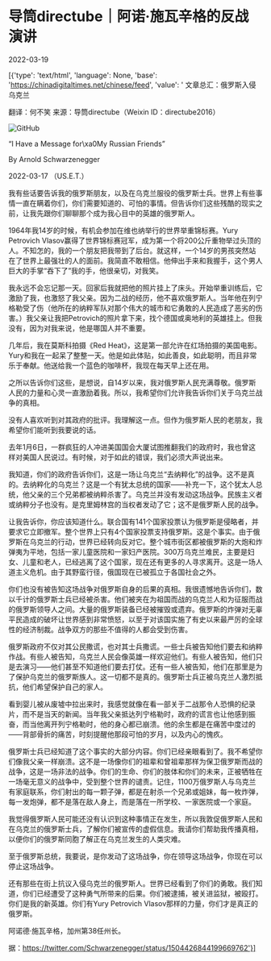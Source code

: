 # 导筒directube｜阿诺·施瓦辛格的反战演讲

2022-03-19

[{'type': 'text/html', 'language': None, 'base': 'https://chinadigitaltimes.net/chinese/feed', 'value': ' 文章总汇：俄罗斯入侵乌克兰

翻译：何不笑  来源：导筒directube（Weixin ID：directube2016）

![GitHub](https://chinadigitaltimes.net/chinese/files/2022/03/post-678351-62359bb56d9e3.png)

“I Have a Message for\xa0My Russian Friends”

By Arnold Schwarzenegger

2022-03-17 （US.E.T.）

我有些话要告诉我的俄罗斯朋友，以及在乌克兰服役的俄罗斯士兵。世界上有些事情一直在瞒着你们，你们需要知道的、可怕的事情。但告诉你们这些残酷的现实之前，让我先跟你们聊聊那个成为我心目中的英雄的俄罗斯人。

1964年我14岁的时候，有机会参加在维也纳举行的世界举重锦标赛。Yury Petrovich Vlasov赢得了世界锦标赛冠军，成为第一个将200公斤重物举过头顶的人。不知怎的，我的一个朋友把我带到了后台。就这样，一个14岁的男孩突然站在了世界上最强壮的人的面前。我简直不敢相信。他伸出手来和我握手，这个男人巨大的手掌“吞下了”我的手，他很亲切，对我笑。

我永远不会忘记那一天。回家后我就把他的照片挂上了床头。开始举重训练后，它激励了我，也激怒了我父亲。因为二战的经历，他不喜欢俄罗斯人。当年他在列宁格勒受了伤（他所在的纳粹军队对那个伟大的城市和它勇敢的人民造成了恶劣的伤害。）我父亲让我把Petrovich的照片拿下来，找个德国或奥地利的英雄挂上。但我没有，因为对我来说，他是哪国人并不重要。

几年后，我在莫斯科拍摄《Red Heat》，这是第一部允许在红场拍摄的美国电影。Yury和我在一起呆了整整一天。他是如此体贴，如此善良，如此聪明，而且非常乐于奉献。他送给我一个蓝色的咖啡杯，我现在每天早上还在用。

之所以告诉你们这些，是想说，自14岁以来，我对俄罗斯人民充满尊敬。俄罗斯人民的力量和心灵一直激励着我。所以，我希望你们允许我告诉你们关于乌克兰战争的真相。

没有人喜欢听到对其政府的批评。我理解这一点。但作为俄罗斯人民的老朋友，我希望你们能听到我要说的话。

去年1月6日，一群疯狂的人冲进美国国会大厦试图推翻我们的政府时，我也曾这样对美国人民说过。有时候，对于如此的错误，我们必须大声说出来。

我知道，你们的政府告诉你们，这是一场让乌克兰“去纳粹化”的战争。这不是真的。去纳粹化的乌克兰？这是一个有犹太总统的国家——补充一下，这个犹太人总统，他父亲的三个兄弟都被纳粹杀害了。乌克兰并没有发动这场战争。民族主义者或纳粹分子也没有。是克里姆林宫的当权者发动了它；这不是俄罗斯人民的战争。

让我告诉你，你应该知道什么。联合国有141个国家投票认为俄罗斯是侵略者，并要求它立即撤军。整个世界上只有4个国家投票支持俄罗斯。这是个事实。由于俄罗斯在乌克兰的行动，世界已经转向反对它。整个城市街区都被俄罗斯的大炮和炸弹夷为平地，包括一家儿童医院和一家妇产医院。300万乌克兰难民，主要是妇女、儿童和老人，已经逃离了这个国家，现在还有更多的人寻求离开。这是一场人道主义危机。由于其野蛮行径，俄国现在已被孤立于各国社会之外。

你们也没有被告知这场战争对俄罗斯自身的后果的真相。我很遗憾地告诉你们，数以千计的俄罗斯士兵已经被杀害。他们被夹在为祖国而战的乌克兰人和为征服而战的俄罗斯领导人之间。大量的俄罗斯装备已经被摧毁或遗弃。俄罗斯的炸弹对无辜平民造成的破坏让世界感到非常愤怒，以至于对该国实施了有史以来最严厉的全球性的经济制裁。战争双方的那些不值得的人都会受到伤害。

俄罗斯政府不仅对其公民撒谎，也对其士兵撒谎。一些士兵被告知他们要去和纳粹作战。有些人被告知，乌克兰人民会像英雄一样欢迎他们。有些人被告知，他们只是去演习——他们甚至不知道他们要去打仗。还有一些人被告知，他们在那里是为了保护乌克兰的俄罗斯族人。这一切都不是真的。俄罗斯士兵正被乌克兰人激烈抵抗，他们希望保护自己的家人。

看到婴儿被从废墟中拉出来时，我感觉就像在看一部关于二战那令人恐惧的纪录片，而不是当天的新闻。当年我父亲抵达列宁格勒时，政府的谎言也让他感到振奋，而当他离开列宁格勒时，他的身心都已崩溃。他的余生都是在痛苦中度过的——背部骨折的痛苦，时刻提醒他那段可怕的岁月，以及内心的愧疚。

俄罗斯士兵已经知道了这个事实的大部分内容。你们已经亲眼看到了。我不希望你们像我父亲一样崩溃。这不是一场像你们的祖辈和曾祖辈那样为保卫俄罗斯而战的战争，这是一场非法的战争。你们的生命、你们的肢体和你们的未来，正被牺牲在一场毫无意义的战争中，受到整个世界的谴责。记住，1100万俄罗斯人与乌克兰有家庭联系，你们射出的每一颗子弹，都是在射杀一个兄弟或姐妹，每一枚炸弹，每一发炮弹，都不是落在敌人身上，而是落在一所学校、一家医院或一个家庭。

我觉得俄罗斯人民可能还没有认识到这种事情正在发生，所以我敦促俄罗斯人民和在乌克兰的俄罗斯士兵，了解你们被宣传的虚假信息。我请你们帮助我传播真相，以便你们的俄罗斯同胞了解正在乌克兰发生的人类灾难。

至于俄罗斯总统，我要说，是你发动了这场战争，你在领导这场战争，你现在可以停止这场战争。

还有那些在街上抗议入侵乌克兰的俄罗斯人。世界已经看到了你们的勇敢。我们知道，你们已经遭受了这种勇气所带来的后果。你们被逮捕，被关进监狱，被殴打。你们是我的新英雄。你们有Yury Petrovich Vlasov那样的力量，你们才是真正的俄罗斯。

阿诺德·施瓦辛格，加州第38任州长。



据：https://twitter.com/Schwarzenegger/status/1504426844199669762'}]
